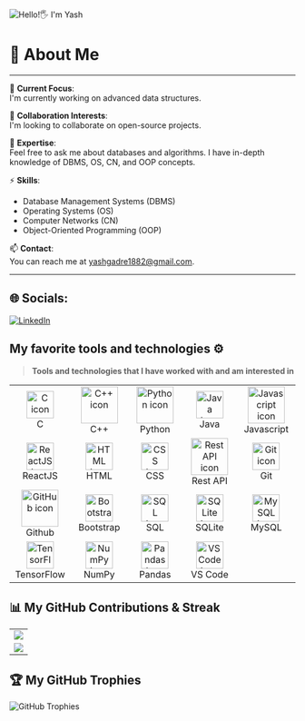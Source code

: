 ![Hello!🖐️ I'm Yash](https://media.giphy.com/media/ASd0Ukj0y3qMM/giphy.gif)

# 💫 About Me

---

🔭 **Current Focus**:  
I'm currently working on advanced data structures.

🌱 **Collaboration Interests**:  
I'm looking to collaborate on open-source projects.

💬 **Expertise**:  
Feel free to ask me about databases and algorithms. I have in-depth knowledge of DBMS, OS, CN, and OOP concepts.

⚡ **Skills**:  
- Database Management Systems (DBMS)
- Operating Systems (OS)
- Computer Networks (CN)
- Object-Oriented Programming (OOP)

📫 **Contact**:  
You can reach me at [yashgadre1882@gmail.com](mailto:yashgadre1882@gmail.com).

---


## 🌐 Socials:
[![LinkedIn](https://img.shields.io/badge/LinkedIn-%230077B5.svg?logo=linkedin&logoColor=white)](https://www.linkedin.com/in/yashgadre/)

## My favorite tools and technologies ⚙️

> **Tools and technologies that I have worked with and am interested in**

<table>
  <tr>
    <!-- First Row: Left to Right -->
    <td align="center" width="96">
        <img src="https://skillicons.dev/icons?i=c" alt="C icon" width="48" height="48" />
      <br>C
    </td>
    <td align="center" width="96">
        <img src="https://techstack-generator.vercel.app/cpp-icon.svg" alt="C++ icon" width="65" height="65" />
      <br>C++
    </td>
    <td align="center" width="96">
      <a href="#python-tech">
        <img src="https://techstack-generator.vercel.app/python-icon.svg" alt="Python icon" width="65" height="65" />
      </a>
      <br>Python
    </td>
    <td align="center" width="96">
        <img src="https://cdn.jsdelivr.net/gh/devicons/devicon/icons/java/java-original.svg" alt="Java icon" width="48" height="48" />
      <br>Java
    </td>
    <td align="center" width="96">
        <img src="https://techstack-generator.vercel.app/js-icon.svg" alt="Javascript icon" width="65" height="65" />
      <br>Javascript
    </td>
  </tr>
  <tr>
    <!-- Second Row: Right to Left -->
    <td align="center" width="96">
        <img src="https://skillicons.dev/icons?i=react" alt="ReactJS icon" width="48" height="48" />
      <br>ReactJS
    </td>
    <td align="center" width="96">
        <img src="https://skillicons.dev/icons?i=html" alt="HTML icon" width="48" height="48" />
      <br>HTML
    </td>
    <td align="center" width="96">
        <img src="https://skillicons.dev/icons?i=css" alt="CSS icon" width="48" height="48" />
      <br>CSS
    </td>
    <td align="center" width="96">
        <img src="https://techstack-generator.vercel.app/restapi-icon.svg" alt="Rest API icon" width="65" height="65" />
      <br>Rest API
    </td>
    <td align="center" width="96">
        <img src="https://skillicons.dev/icons?i=git" alt="Git icon" width="48" height="48" />
      <br>Git
    </td>
  </tr>
  <tr>
    <!-- Third Row: Left to Right -->
    <td align="center" width="96">
        <img src="https://techstack-generator.vercel.app/github-icon.svg" alt="GitHub icon" width="65" height="65" />
      <br>Github
    </td>
    <td align="center" width="96">
        <img src="https://skillicons.dev/icons?i=bootstrap" alt="Bootstrap icon" width="48" height="48" />
      <br>Bootstrap
    </td>
    <td align="center" width="96">
        <img src="https://cdn-icons-png.flaticon.com/512/2772/2772128.png" alt="SQL icon" width="48" height="48" />
      <br>SQL
    </td>
    <td align="center" width="96">
        <img src="https://cdn.jsdelivr.net/gh/devicons/devicon/icons/sqlite/sqlite-original.svg" alt="SQLite icon" width="48" height="48" />
      <br>SQLite
    </td>
    <td align="center" width="96">
        <img src="https://skillicons.dev/icons?i=mysql" alt="MySQL icon" width="48" height="48" />
      <br>MySQL
    </td>
  </tr>
  <tr>
    <!-- Fourth Row: Right to Left -->
    <td align="center" width="96">
        <img src="https://cdn.jsdelivr.net/gh/devicons/devicon/icons/tensorflow/tensorflow-original.svg" alt="TensorFlow icon" width="48" height="48" />
      <br>TensorFlow
    </td>
    <td align="center" width="96">
        <img src="https://cdn.jsdelivr.net/gh/devicons/devicon/icons/numpy/numpy-original.svg" alt="NumPy icon" width="48" height="48" />
      <br>NumPy
    </td>
    <td align="center" width="96">
        <img src="https://cdn.jsdelivr.net/gh/devicons/devicon/icons/pandas/pandas-original.svg" alt="Pandas icon" width="48" height="48" />
      <br>Pandas
    </td>
    <td align="center" width="96">
        <img src="https://cdn.jsdelivr.net/gh/devicons/devicon/icons/vscode/vscode-original.svg" alt="VS Code icon" width="48" height="48" />
      <br>VS Code
    </td>
  </tr>
</table>




## 📊 My GitHub Contributions & Streak
<table>
  <tr>
    <td>
      <img src="https://github-readme-streak-stats.herokuapp.com/?user=Yash1882" />
    </td>
  </tr>
  <tr>
    <td>
      <img src="https://activity-graph.herokuapp.com/graph?username=Yash1882&theme=react-dark" />
    </td>
  </tr>
</table>

## 🏆 My GitHub Trophies
![GitHub Trophies](https://github-profile-trophy.vercel.app/?username=Yash1882&column=3&theme=algolia)


